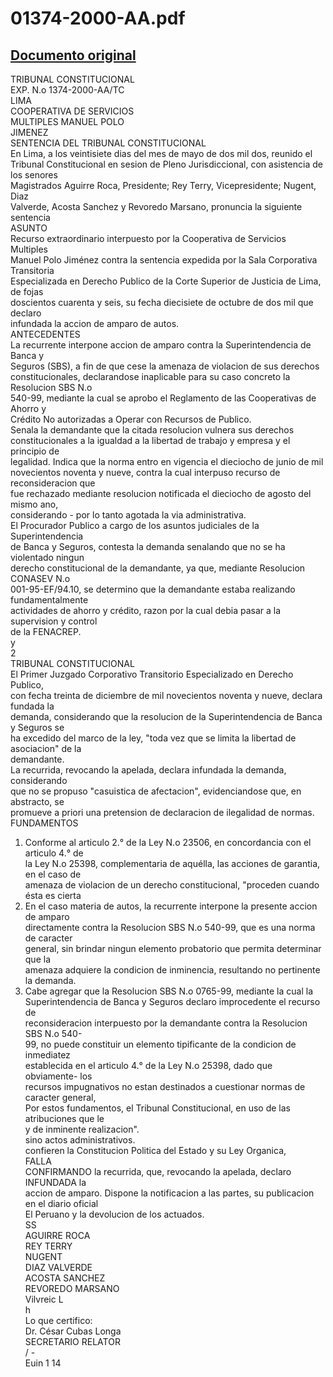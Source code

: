 
01374-2000-AA.pdf
=================
  
[Documento original](https://tc.gob.pe/jurisprudencia/2002/01374-2000-AA.pdf)  
---  
TRIBUNAL CONSTITUCIONAL  
EXP. N.o 1374-2000-AA/TC  
LIMA  
COOPERATIVA DE SERVICIOS  
MULTIPLES MANUEL POLO  
JIMENEZ  
SENTENCIA DEL TRIBUNAL CONSTITUCIONAL  
En Lima, a los veintisiete dias del mes de mayo de dos mil dos, reunido el  
Tribunal Constitucional en sesion de Pleno Jurisdiccional, con asistencia de los senores  
Magistrados Aguirre Roca, Presidente; Rey Terry, Vicepresidente; Nugent, Diaz  
Valverde, Acosta Sanchez y Revoredo Marsano, pronuncia la siguiente sentencia  
ASUNTO  
Recurso extraordinario interpuesto por la Cooperativa de Servicios Multiples  
Manuel Polo Jiménez contra la sentencia expedida por la Sala Corporativa Transitoria  
Especializada en Derecho Publico de la Corte Superior de Justicia de Lima, de fojas  
doscientos cuarenta y seis, su fecha diecisiete de octubre de dos mil que declaro  
infundada la accion de amparo de autos.  
ANTECEDENTES  
La recurrente interpone accion de amparo contra la Superintendencia de Banca y  
Seguros (SBS), a fin de que cese la amenaza de violacion de sus derechos  
constitucionales, declarandose inaplicable para su caso concreto la Resolucion SBS N.o  
540-99, mediante la cual se aprobo el Reglamento de las Cooperativas de Ahorro y  
Crédito No autorizadas a Operar con Recursos de Publico.  
Senala la demandante que la citada resolucion vulnera sus derechos  
constitucionales a la igualdad a la libertad de trabajo y empresa y el principio de  
legalidad. Indica que la norma entro en vigencia el dieciocho de junio de mil  
novecientos noventa y nueve, contra la cual interpuso recurso de reconsideracion que  
fue rechazado mediante resolucion notificada el dieciocho de agosto del mismo ano,  
considerando - por lo tanto agotada la via administrativa.  
El Procurador Publico a cargo de los asuntos judiciales de la Superintendencia  
de Banca y Seguros, contesta la demanda senalando que no se ha violentado ningun  
derecho constitucional de la demandante, ya que, mediante Resolucion CONASEV N.o  
001-95-EF/94.10, se determino que la demandante estaba realizando fundamentalmente  
actividades de ahorro y crédito, razon por la cual debia pasar a la supervision y control  
de la FENACREP.  
y  
2  
TRIBUNAL CONSTITUCIONAL  
El Primer Juzgado Corporativo Transitorio Especializado en Derecho Publico,  
con fecha treinta de diciembre de mil novecientos noventa y nueve, declara fundada la  
demanda, considerando que la resolucion de la Superintendencia de Banca y Seguros se  
ha excedido del marco de la ley, "toda vez que se limita la libertad de asociacion" de la  
demandante.  
La recurrida, revocando la apelada, declara infundada la demanda, considerando  
que no se propuso "casuistica de afectacion", evidenciandose que, en abstracto, se  
promueve a priori una pretension de declaracion de ilegalidad de normas.  
FUNDAMENTOS  
1. Conforme al articulo 2.° de la Ley N.o 23506, en concordancia con el articulo 4.° de  
la Ley N.o 25398, complementaria de aquélla, las acciones de garantia, en el caso de  
amenaza de violacion de un derecho constitucional, "proceden cuando ésta es cierta  
2. En el caso materia de autos, la recurrente interpone la presente accion de amparo  
directamente contra la Resolucion SBS N.o 540-99, que es una norma de caracter  
general, sin brindar ningun elemento probatorio que permita determinar que la  
amenaza adquiere la condicion de inminencia, resultando no pertinente la demanda.  
3. Cabe agregar que la Resolucion SBS N.o 0765-99, mediante la cual la  
Superintendencia de Banca y Seguros declaro improcedente el recurso de  
reconsideracion interpuesto por la demandante contra la Resolucion SBS N.o 540-  
99, no puede constituir un elemento tipificante de la condicion de inmediatez  
establecida en el articulo 4.° de la Ley N.o 25398, dado que obviamente- los  
recursos impugnativos no estan destinados a cuestionar normas de caracter general,  
Por estos fundamentos, el Tribunal Constitucional, en uso de las atribuciones que le  
y de inminente realizacion".  
sino actos administrativos.  
confieren la Constitucion Politica del Estado y su Ley Organica,  
FALLA  
CONFIRMANDO la recurrida, que, revocando la apelada, declaro INFUNDADA la  
accion de amparo. Dispone la notificacion a las partes, su publicacion en el diario oficial  
El Peruano y la devolucion de los actuados.  
SS  
AGUIRRE ROCA  
REY TERRY  
NUGENT  
DIAZ VALVERDE  
ACOSTA SANCHEZ  
REVOREDO MARSANO  
Vilvreic L  
h  
Lo que certifico:  
Dr. César Cubas Longa  
SECRETARIO RELATOR  
/ -  
Euin 1 14